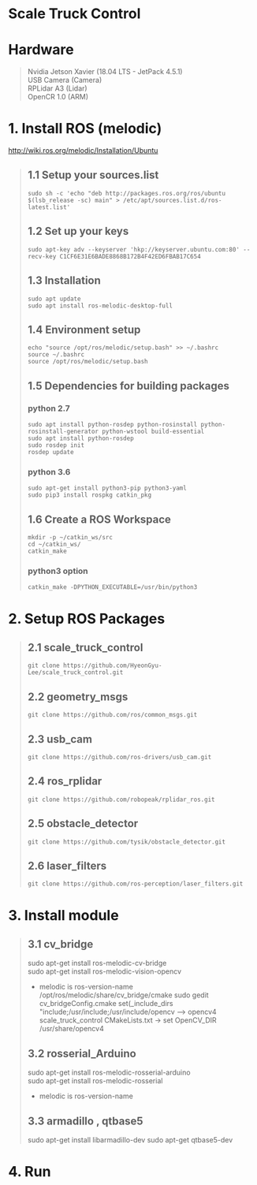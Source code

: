 # Scale Truck Control

# Hardware
>Nvidia Jetson Xavier (18.04 LTS - JetPack 4.5.1)   
>USB Camera (Camera)   
>RPLidar A3 (Lidar)   
>OpenCR 1.0 (ARM)

# 1. Install ROS (melodic)
http://wiki.ros.org/melodic/Installation/Ubuntu

>## 1.1 Setup your sources.list
>```
>sudo sh -c 'echo "deb http://packages.ros.org/ros/ubuntu $(lsb_release -sc) main" > /etc/apt/sources.list.d/ros-latest.list'
>```
>## 1.2 Set up your keys
>```
>sudo apt-key adv --keyserver 'hkp://keyserver.ubuntu.com:80' --recv-key C1CF6E31E6BADE8868B172B4F42ED6FBAB17C654
>```
>## 1.3 Installation
>```
>sudo apt update   
>sudo apt install ros-melodic-desktop-full
>```
>## 1.4 Environment setup
>```
>echo "source /opt/ros/melodic/setup.bash" >> ~/.bashrc
>source ~/.bashrc
>source /opt/ros/melodic/setup.bash
>```
>## 1.5 Dependencies for building packages
>### python 2.7
>```
>sudo apt install python-rosdep python-rosinstall python-rosinstall-generator python-wstool build-essential
>sudo apt install python-rosdep
>sudo rosdep init
>rosdep update
>```
>### python 3.6
>```
>sudo apt-get install python3-pip python3-yaml
>sudo pip3 install rospkg catkin_pkg
>```
>## 1.6 Create a ROS Workspace
>```
>mkdir -p ~/catkin_ws/src
>cd ~/catkin_ws/
>catkin_make
>```
>### python3 option
>```
>catkin_make -DPYTHON_EXECUTABLE=/usr/bin/python3
>```
# 2. Setup ROS Packages
>## 2.1 scale_truck_control
>```
>git clone https://github.com/HyeonGyu-Lee/scale_truck_control.git 
>```
>## 2.2 geometry_msgs
>```
>git clone https://github.com/ros/common_msgs.git
>```
>## 2.3 usb_cam
>```
>git clone https://github.com/ros-drivers/usb_cam.git
>```
>## 2.4 ros_rplidar
>```
>git clone https://github.com/robopeak/rplidar_ros.git
>```
>## 2.5 obstacle_detector
>```
>git clone https://github.com/tysik/obstacle_detector.git
>```
>## 2.6 laser_filters
>```
>git clone https://github.com/ros-perception/laser_filters.git 
>```

# 3. Install module
>## 3.1 cv_bridge
>sudo apt-get install ros-melodic-cv-bridge   
>sudo apt-get install ros-melodic-vision-opencv   
> - melodic is ros-version-name
> /opt/ros/melodic/share/cv_bridge/cmake sudo gedit cv_bridgeConfig.cmake
> set(_include_dirs "include;/usr/include;/usr/include/opencv  --> opencv4
> scale_truck_control CMakeLists.txt ->  set OpenCV_DIR /usr/share/opencv4
>## 3.2 rosserial_Arduino
>sudo apt-get install ros-melodic-rosserial-arduino   
>sudo apt-get install ros-melodic-rosserial   
> - melodic is ros-version-name
> ## 3.3 armadillo , qtbase5 
> sudo apt-get install libarmadillo-dev
> sudo apt-get qtbase5-dev 



# 4. Run

